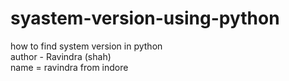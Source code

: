 # syastem-version-using-python
how to find system version in python
<br>
author - Ravindra (shah)
<br>
name = ravindra from indore
